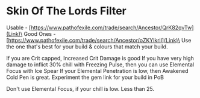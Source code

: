 # Skin Of The Lords Filter

Usable - [https://www.pathofexile.com/trade/search/Ancestor/QrK82qvTw](Link)\
Good Ones - [https://www.pathofexile.com/trade/search/Ancestor/oZKYlkril](Link)\
Use the one that's best for your build & colours that match your build.

If you are Crit capped, Increased Crit Damage is good
If you have very high damage to inflict 30% chill with Freezing Pulse, then you can use Elemental Focus with Ice Spear
If your Elemental Penetration is low, then Awakened Cold Pen is great.
Experiment the gem link for your build in PoB

Don't use Elemental Focus, if your chill is low. Less than 25.
